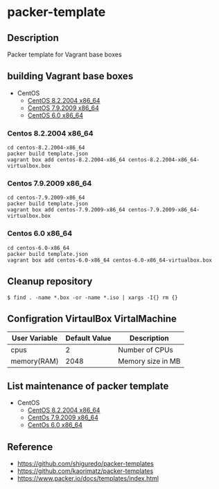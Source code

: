 # packer-template

## Description

Packer template for Vagrant base boxes


## building Vagrant base boxes

* CentOS
  * [CentOS 8.2.2004 x86_64](https://github.com/UmedaTakefumi/packer-templates#centos-822004-x86_64)
  * [CentOS 7.9.2009 x86_64](https://github.com/UmedaTakefumi/packer-templates#centos-792009-x86_64)
  * [CentOS 6.0 x86_64](https://github.com/UmedaTakefumi/packer-templates#centos-60-x86_64)

### Centos 8.2.2004 x86_64

```
cd centos-8.2.2004-x86_64
packer build template.json
vagrant box add centos-8.2.2004-x86_64 centos-8.2.2004-x86_64-virtualbox.box
```

### Centos 7.9.2009 x86_64

```
cd centos-7.9.2009-x86_64
packer build template.json
vagrant box add centos-7.9.2009-x86_64 centos-7.9.2009-x86_64-virtualbox.box
```

### Centos 6.0 x86_64

```
cd centos-6.0-x86_64
packer build template.json
vagrant box add centos-6.0-x86_64 centos-6.0-x86_64-virtualbox.box
```

## Cleanup repository

```
$ find . -name *.box -or -name *.iso | xargs -I{} rm {}
```

## Configration VirtaulBox VirtalMachine

User Variable       | Default Value | Description
--------------------|---------------|----------------------------------------------------------------------------------------
cpus                | 2             | Number of CPUs
memory(RAM)         | 2048          | Memory size in MB

## List maintenance of packer template 

* CentOS
  * [CentOS 8.2.2004 x86_64](centos-8.2.2004-x86_64)
  * [CentOs 7.9.2009 x86_64](centos-7.9.2009-x86_64)
  * [CentOs 6.0 x86_64](centos-6.0-x86_64)

## Reference

* https://github.com/shiguredo/packer-templates
* https://github.com/kaorimatz/packer-templates
* https://www.packer.io/docs/templates/index.html
